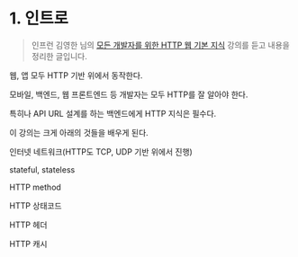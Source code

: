 # 1. 인트로

> 인프런 김영한 님의 [모든 개발자를 위한 HTTP 웹 기본 지식](https://www.inflearn.com/course/http-%EC%9B%B9-%EB%84%A4%ED%8A%B8%EC%9B%8C%ED%81%AC) 강의를 듣고 내용을 정리한 글입니다.

웹, 앱 모두 HTTP 기반 위에서 동작한다.

모바일, 백엔드, 웹 프론트엔드 등 개발자는 모두 HTTP를 잘 알아야 한다.

특히나 API URL 설계를 하는 백엔드에게 HTTP 지식은 필수다.

이 강의는 크게 아래의 것들을 배우게 된다.

인터넷 네트워크(HTTP도 TCP, UDP 기반 위에서 진행)

stateful, stateless

HTTP method

HTTP 상태코드

HTTP 헤더

HTTP 캐시
